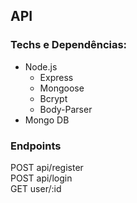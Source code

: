 ## API 

### Techs e Dependências:
- Node.js
  - Express
  - Mongoose
  - Bcrypt
  - Body-Parser
- Mongo DB

### Endpoints
POST api/register</br>
POST api/login</br>
GET user/:id


